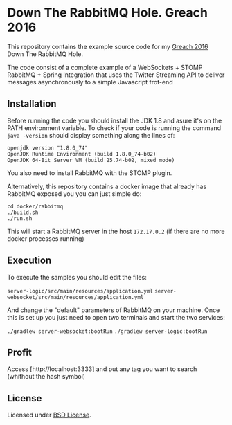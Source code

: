 # Down The RabbitMQ Hole. Greach 2016

This repository contains the example source code for my [Greach 2016](http://greachconf.com/) Down The RabbitMQ Hole.

The code consist of a complete example of a WebSockets + STOMP RabbitMQ + Spring Integration that uses the Twitter Streaming API to deliver messages asynchronously to a simple Javascript frot-end

## Installation

Before running the code you should install the JDK 1.8 and asure it's on the PATH environment variable. To check if your code is running the command `java -version` should display something along the lines of:

```
openjdk version "1.8.0_74"
OpenJDK Runtime Environment (build 1.8.0_74-b02)
OpenJDK 64-Bit Server VM (build 25.74-b02, mixed mode)
```

You also need to install RabbitMQ with the STOMP plugin.

Alternatively, this repository contains a docker image that already has RabbitMQ exposed you you can just simple do:

```
cd docker/rabbitmq
./build.sh
./run.sh
```

This will start a RabbitMQ server in the host `172.17.0.2` (if there are no more docker processes running)


## Execution

To execute the samples you should edit the files:

`server-logic/src/main/resources/application.yml`
`server-websocket/src/main/resources/application.yml`

And change the "default" parameters of RabbitMQ on your machine. Once this is set up you just need to open two terminals and start the two services:

`./gradlew server-websocket:bootRun`
`./gradlew server-logic:bootRun`

## Profit

Access [http://localhost:3333] and put any tag you want to search (whithout the hash symbol)

## License

Licensed under [BSD License](https://opensource.org/licenses/BSD-2-Clause).
